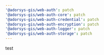 ```yaml
---
'@adorsys-gis/web-auth': patch
'@adorsys-gis/web-auth-core': patch
'@adorsys-gis/web-auth-credential': patch
'@adorsys-gis/web-auth-encryption': patch
'@adorsys-gis/web-auth-logger': patch
'@adorsys-gis/web-auth-storage': patch
---
```


test
